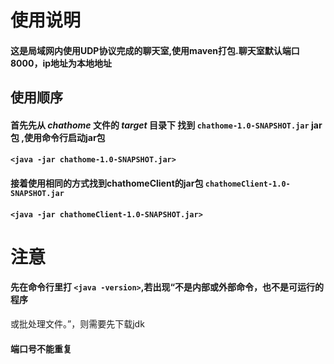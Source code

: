 # 使用说明
#### 这是局域网内使用UDP协议完成的聊天室,使用maven打包.聊天室默认端口8000，ip地址为本地地址
## 使用顺序
#### 首先先从 ***chathome*** 文件的 ***target*** 目录下 找到 `chathome-1.0-SNAPSHOT.jar` jar包 ,使用命令行启动jar包
#### `<java -jar chathome-1.0-SNAPSHOT.jar>`
#### 接着使用相同的方式找到chathomeClient的jar包 `chathomeClient-1.0-SNAPSHOT.jar`
#### `<java -jar chathomeClient-1.0-SNAPSHOT.jar>`
# 注意
#### 先在命令行里打 `<java -version>`,若出现“不是内部或外部命令，也不是可运行的程序
或批处理文件。”，则需要先下载jdk
#### 端口号不能重复
